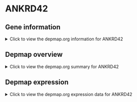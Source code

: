 <h1>ANKRD42</h1>

<h2>Gene information</h2>
<details>
  <summary>Click to view the depmap.org information for ANKRD42</summary>
  <iframe src="https://depmap.org/portal/gene/ANKRD42?tab=about" style="border:none;width:100%;height:800px"></iframe>
</details>

<h2>Depmap overview</h2>
<details>
  <summary>Click to view the depmap.org summary for ANKRD42</summary>
  <iframe src="https://depmap.org/portal/gene/ANKRD42?tab=overview" style="border:none;width:100%;height:800px"></iframe>
</details>

<h2>Depmap expression</h2>
<details>
  <summary>Click to view the depmap.org expression data for ANKRD42</summary>
  <iframe src="https://depmap.org/portal/gene/ANKRD42?tab=characterization" style="border:none;width:100%;height:800px"></iframe>
</details>


<!--
<h2>Reactome Pathway diagram</h2>
PNAME
-->



